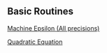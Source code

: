 ## Basic Routines


[Machine Epsilon (All precisions)](https://ammonhepworth.github.io/MATH4610/hw1/maceps/macepsMan)

[Quadratic Equation](https://ammonhepworth.github.io/MATH4610/hw1/quadratic/quadraticMan)
